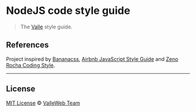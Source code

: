 # NodeJS code style guide

> The [Valle](https://github.com/valleweb) style guide.

## References

Project inspired by [Bananacss](https://github.com/bananacss/banana-style-guide), [Airbnb JavaScript Style Guide](https://github.com/airbnb/javascript) and [Zeno Rocha Coding Style](https://github.com/zenorocha/my-coding-style).

<hr>

## License

[MIT License](https://github.com/valleweb/valle-style-guide/blob/master/LICENSE.md) © [ValleWeb Team](https://github.com/valleweb)